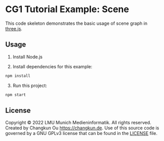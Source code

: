 # CG1 Tutorial Example: Scene

This code skeleton demonstrates the basic usage of scene graph in [three.js](https://threejs.org).

## Usage

1. Install Node.js

2. Install dependencies for this example:

```sh
npm install
```

3. Run this project:

```sh
npm start
```

## License

Copyright © 2022 LMU Munich Medieninformatik. All rights reserved.
Created by Changkun Ou <https://changkun.de>. Use of this source
code is governed by a GNU GPLv3 license that can be found in the
[LICENSE](./LICENSE) file.